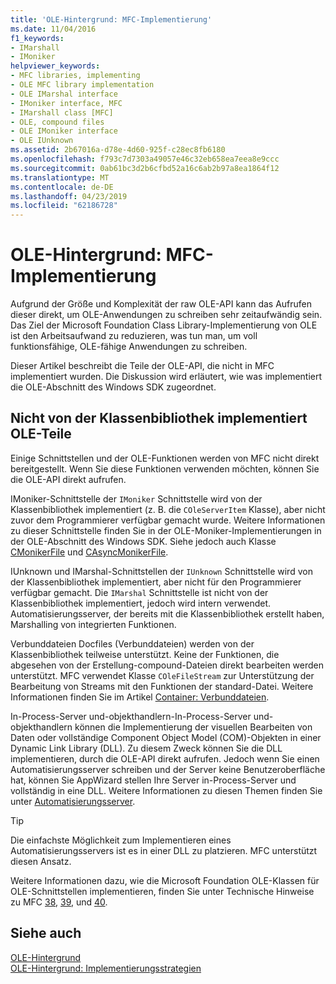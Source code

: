 ```yaml
---
title: 'OLE-Hintergrund: MFC-Implementierung'
ms.date: 11/04/2016
f1_keywords:
- IMarshall
- IMoniker
helpviewer_keywords:
- MFC libraries, implementing
- OLE MFC library implementation
- OLE IMarshal interface
- IMoniker interface, MFC
- IMarshall class [MFC]
- OLE, compound files
- OLE IMoniker interface
- OLE IUnknown
ms.assetid: 2b67016a-d78e-4d60-925f-c28ec8fb6180
ms.openlocfilehash: f793c7d7303a49057e46c32eb658ea7eea8e9ccc
ms.sourcegitcommit: 0ab61bc3d2b6cfbd52a16c6ab2b97a8ea1864f12
ms.translationtype: MT
ms.contentlocale: de-DE
ms.lasthandoff: 04/23/2019
ms.locfileid: "62186728"
---
```

# <a name="ole-background-mfc-implementation"></a>OLE-Hintergrund: MFC-Implementierung

Aufgrund der Größe und Komplexität der raw OLE-API kann das Aufrufen dieser direkt, um OLE-Anwendungen zu schreiben sehr zeitaufwändig sein. Das Ziel der Microsoft Foundation Class Library-Implementierung von OLE ist den Arbeitsaufwand zu reduzieren, was tun man, um voll funktionsfähige, OLE-fähige Anwendungen zu schreiben.

Dieser Artikel beschreibt die Teile der OLE-API, die nicht in MFC implementiert wurden. Die Diskussion wird erläutert, wie was implementiert die OLE-Abschnitt des Windows SDK zugeordnet.

##  <a name="_core_portions_of_ole_not_implemented_by_the_class_library"></a> Nicht von der Klassenbibliothek implementiert OLE-Teile

Einige Schnittstellen und der OLE-Funktionen werden von MFC nicht direkt bereitgestellt. Wenn Sie diese Funktionen verwenden möchten, können Sie die OLE-API direkt aufrufen.

IMoniker-Schnittstelle der `IMoniker` Schnittstelle wird von der Klassenbibliothek implementiert (z. B. die `COleServerItem` Klasse), aber nicht zuvor dem Programmierer verfügbar gemacht wurde. Weitere Informationen zu dieser Schnittstelle finden Sie in der OLE-Moniker-Implementierungen in der OLE-Abschnitt des Windows SDK. Siehe jedoch auch Klasse [CMonikerFile](../mfc/reference/cmonikerfile-class.md) und [CAsyncMonikerFile](../mfc/reference/casyncmonikerfile-class.md).

IUnknown und IMarshal-Schnittstellen der `IUnknown` Schnittstelle wird von der Klassenbibliothek implementiert, aber nicht für den Programmierer verfügbar gemacht. Die `IMarshal` Schnittstelle ist nicht von der Klassenbibliothek implementiert, jedoch wird intern verwendet. Automatisierungsserver, der bereits mit die Klassenbibliothek erstellt haben, Marshalling von integrierten Funktionen.

Verbunddateien Docfiles (Verbunddateien) werden von der Klassenbibliothek teilweise unterstützt. Keine der Funktionen, die abgesehen von der Erstellung-compound-Dateien direkt bearbeiten werden unterstützt. MFC verwendet Klasse `COleFileStream` zur Unterstützung der Bearbeitung von Streams mit den Funktionen der standard-Datei. Weitere Informationen finden Sie im Artikel [Container: Verbunddateien](../mfc/containers-compound-files.md).

In-Process-Server und-objekthandlern-In-Process-Server und-objekthandlern können die Implementierung der visuellen Bearbeiten von Daten oder vollständige Component Object Model (COM)-Objekten in einer Dynamic Link Library (DLL). Zu diesem Zweck können Sie die DLL implementieren, durch die OLE-API direkt aufrufen. Jedoch wenn Sie einen Automatisierungsserver schreiben und der Server keine Benutzeroberfläche hat, können Sie AppWizard stellen Ihre Server in-Process-Server und vollständig in eine DLL. Weitere Informationen zu diesen Themen finden Sie unter [Automatisierungsserver](../mfc/automation-servers.md).

> [!TIP]
>  Die einfachste Möglichkeit zum Implementieren eines Automatisierungsservers ist es in einer DLL zu platzieren. MFC unterstützt diesen Ansatz.

Weitere Informationen dazu, wie die Microsoft Foundation OLE-Klassen für OLE-Schnittstellen implementieren, finden Sie unter Technische Hinweise zu MFC [38](../mfc/tn038-mfc-ole-iunknown-implementation.md), [39](../mfc/tn039-mfc-ole-automation-implementation.md), und [40](../mfc/tn040-mfc-ole-in-place-resizing-and-zooming.md).

## <a name="see-also"></a>Siehe auch

[OLE-Hintergrund](../mfc/ole-background.md)<br/>
[OLE-Hintergrund: Implementierungsstrategien](../mfc/ole-background-implementation-strategies.md)
